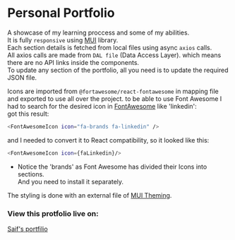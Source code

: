 # Personal Portfolio

A showcase of my learning proccess and some of my abilities.  
It is fully `responsive` using [MUI](https://mui.com/) library.  
Each section details is fetched from local files using async `axios` calls.  
All axios calls are made from `DAL file` (Data Access Layer). which means there are no API links inside the components.  
To update any section of the portfolio, all you need is to update the required JSON file.  
  
Icons are imported from `@fortawesome/react-fontawesome` in mapping file and exported to use all over the project.
to be able to use Font Awesome I had to search for the desired icon in [FontAwesome](https://fontawesome.com/search) like 'linkedin':  
got this result: 
```sh 
<FontAwesomeIcon icon="fa-brands fa-linkedin" />
```
and I needed to convert it to React compatibility, so it looked like this:
```sh 
<FontAwesomeIcon icon={faLinkedin}/>
```
 - Notice the 'brands' as Font Awesome has divided their Icons into sections.  
    And you need to install it separately.

  
The styling is done with an external file of [MUI Theming](https://mui.com/customization/theming/).
  
  
### View this protfolio live on:
[Saif's portfilio](https://master.d2w1ku22spfib8.amplifyapp.com/)


